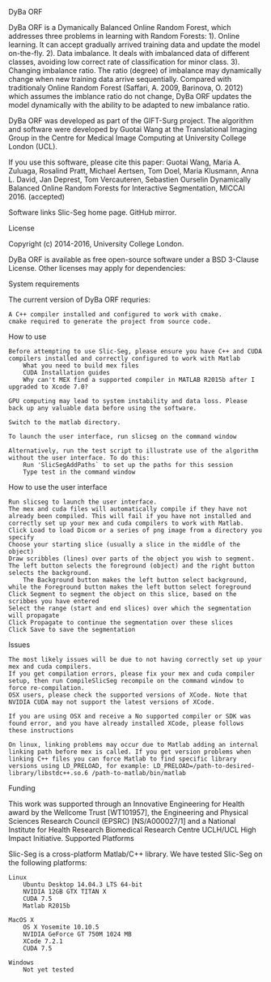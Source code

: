 DyBa ORF

DyBa ORF is a Dymanically Balanced Online Random Forest, which addresses three problems in learning with Random Forests: 
1). Online learning. It can accept gradually arrived training data and update the model on-the-fly.
2). Data imbalance. It deals with imbalanced data of different classes, avoiding low correct rate of classification for minor class.
3). Changing imbalance ratio. The ratio (degree) of imbalance may dynamically change when new training data arrive sequentially. 
    Compared with traditionaly Online Random Forest (Saffari, A. 2009, Barinova, O. 2012) which assumes the imblance ratio do not change,
    DyBa ORF updates the model dynamically with the ability to be adapted to new imbalance ratio. 

DyBa ORF was developed as part of the GIFT-Surg project. The algorithm and software were developed by Guotai Wang at the Translational Imaging Group in the Centre for Medical Image Computing at University College London (UCL).

If you use this software, please cite this paper:
    Guotai Wang, Maria A. Zuluaga, Rosalind Pratt\, Michael Aertsen, Tom Doel, Maria Klusmann, Anna L. David, Jan Deprest, Tom Vercauteren, Sebastien Ourselin
    Dynamically Balanced Online Random Forests for Interactive Segmentation, MICCAI 2016. (accepted)


Software links
    Slic-Seg home page.
    GitHub mirror.

License

Copyright (c) 2014-2016, University College London.

DyBa ORF is available as free open-source software under a BSD 3-Clause License. Other licenses may apply for dependencies:


System requirements

The current version of DyBa ORF requries:

    A C++ compiler installed and configured to work with cmake.
    cmake required to generate the project from source code.

How to use

    Before attempting to use Slic-Seg, please ensure you have C++ and CUDA compilers installed and correctly configured to work with Matlab
        What you need to build mex files
        CUDA Installation guides
        Why can't MEX find a supported compiler in MATLAB R2015b after I upgraded to Xcode 7.0?

    GPU computing may lead to system instability and data loss. Please back up any valuable data before using the software.

    Switch to the matlab directory.

    To launch the user interface, run slicseg on the command window

    Alternatively, run the test script to illustrate use of the algorithm without the user interface. To do this:
        Run 'SlicSegAddPaths` to set up the paths for this session
        Type test in the command window

How to use the user interface

    Run slicseg to launch the user interface.
    The mex and cuda files will automatically compile if they have not already been compiled. This will fail if you have not installed and correctly set up your mex and cuda compilers to work with Matlab.
    Click Load to load Dicom or a series of png image from a directory you specify
    Choose your starting slice (usually a slice in the middle of the object)
    Draw scribbles (lines) over parts of the object you wish to segment. The left button selects the foreground (object) and the right button selects the background.
        The Background button makes the left button select background, while the Foreground button makes the left button select foreground
    Click Segment to segment the object on this slice, based on the scribbes you have entered
    Select the range (start and end slices) over which the segmentation will propagate
    Click Propagate to continue the segmentation over these slices
    Click Save to save the segmentation

Issues

    The most likely issues will be due to not having correctly set up your mex and cuda compilers.
    If you get compilation errors, please fix your mex and cuda compiler setup, then run CompileSlicSeg recompile on the command window to force re-compilation.
    OSX users, please check the supported versions of XCode. Note that NVIDIA CUDA may not support the latest versions of XCode.

    If you are using OSX and receive a No supported compiler or SDK was found error, and you have already installed XCode, please follows these instructions

    On linux, linking problems may occur due to Matlab adding an internal linking path before mex is called. If you get version problems when linking C++ files you can force Matlab to find specific library versions using LD_PRELOAD, for example: LD_PRELOAD=/path-to-desired-library/libstdc++.so.6 /path-to-matlab/bin/matlab

Funding

This work was supported through an Innovative Engineering for Health award by the Wellcome Trust [WT101957], the Engineering and Physical Sciences Research Council (EPSRC) [NS/A000027/1] and a National Institute for Health Research Biomedical Research Centre UCLH/UCL High Impact Initiative.
Supported Platforms

Slic-Seg is a cross-platform Matlab/C++ library. We have tested Slic-Seg on the following platforms:

    Linux
        Ubuntu Desktop 14.04.3 LTS 64-bit
        NVIDIA 12GB GTX TITAN X
        CUDA 7.5
        Matlab R2015b

    MacOS X
        OS X Yosemite 10.10.5
        NVIDIA GeForce GT 750M 1024 MB
        XCode 7.2.1
        CUDA 7.5

    Windows
        Not yet tested
